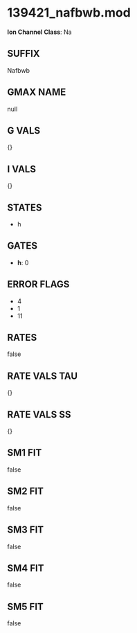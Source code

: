 # 139421_nafbwb.mod

**Ion Channel Class**: Na

## SUFFIX

Nafbwb

## GMAX NAME

null

## G VALS

{}

## I VALS

{}

## STATES

- h

## GATES

- **h**: 0

## ERROR FLAGS

- 4
- 1
- 11

## RATES

false

## RATE VALS TAU

{}

## RATE VALS SS

{}

## SM1 FIT

false

## SM2 FIT

false

## SM3 FIT

false

## SM4 FIT

false

## SM5 FIT

false
